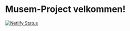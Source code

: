 # Musem-Project velkommen!
[![Netlify Status](https://api.netlify.com/api/v1/badges/ef930fd7-a9de-4dee-971b-53b8d8fca10a/deploy-status)](https://app.netlify.com/sites/infallible-knuth-bfad51/deploys)
